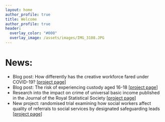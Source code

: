 ```yaml
---
layout: home
author_profile: true
title: Welcome
author_profile: true
header:
  overlay_color: "#000"
  overlay_image: /assets/images/IMG_3108.JPG
---
```

# News:
- Blog post: How differently has the creative workforce fared under COVID-19? [[project page](covid-19-and-the-creative-workforce)]
- Blog post: The risk of experiencing custody aged 16-18 [[project page](education-youth-custody-and-employment)]
- Research into the impact on crime of universal basic income published in the Journal of the Royal Statistical Society [[project page](the-effect-of-basic-income-on-crime)]
- New project: randomised trial examining how social workers affect quality of referrals to social services by designated safeguarding leads [[project page](supervision-of-DSL-in-primary-schools)]
